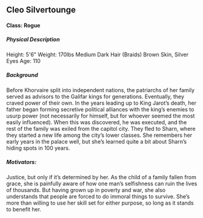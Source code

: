 ## Cleo Silvertounge
#### Class: Rogue

##### Physical Description
Height: 5'6"
Weight: 170lbs
Medium Dark Hair (Braids)
Brown Skin, Silver Eyes
Age: 110

##### Background

Before Khorvaire split into independent nations, the patriarchs of her family served as advisors to the Galifar kings for generations. Eventually, they craved power of their own. In the years leading up to King Jarot’s death, her father began forming secretive political alliances with the king’s enemies to usurp power (not necessarily for himself, but for whoever seemed the most easily influenced). When this was discovered, he was executed, and the rest of the family was exiled from the capitol city. They fled to Sharn, where they started a new life among the city’s lower classes. She remembers her early years in the palace well, but she’s learned quite a bit about Sharn’s hiding spots in 100 years.

##### Motivators:
Justice, but only if it’s determined by her. As the child of a family fallen from grace, she is painfully aware of how one man’s selfishness can ruin the lives of thousands. But having grown up in poverty and war, she also understands that people are forced to do immoral things to survive. She’s more than willing to use her skill set for either purpose, so long as it stands to benefit her.

